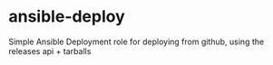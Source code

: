 # ansible-deploy
Simple Ansible Deployment role for deploying from github, using the releases api + tarballs
